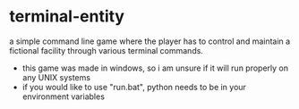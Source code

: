 # terminal-entity
a simple command line game where the player has to control and maintain a fictional facility through various terminal commands.

- this game was made in windows, so i am unsure if it will run properly on any UNIX systems
- if you would like to use "run.bat", python needs to be in your environment variables

